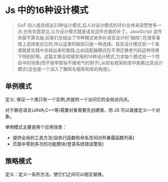 # Js 中的16种设计模式

> GoF 四人组总结出23种设计模式,后人对设计模式的评价总体来说赞誉多一点,也有负面意见,认为设计模式就是语言这件衣服的补丁。JavaScript 这件衣服不算太破,前辈们总结出了16种模式来弥补语言设计的"缺陷",在很多事情上选择是对立的,所以这里的缺陷只是一种选择。其实设计模式另一个来源就是实践中总结出来的套路,比如适配器模式在平滑迁移老代码这种场景下特别好用。这篇文章会梳理常用的14种设计模式,力求每个模式给一个项目中的场景(而不是举那些不接地气的例子),从知名框架和库中剥离出其设计模式(这也是一个深入了解知名框架和库的角度)。

## 单例模式

定义: 保证一个类只有一个实例,并提供一个访问它的全局访问点。

对于静态语言(JAVA,C++等)需要对象需要先创建类，而 JS 可以直接定义一个对象。

单例模式主要是两个应用场景：
- 提供全局的工具方法(自执行函数和命名空间对外暴露函数列表)
- 页面中零到多次的功能模块(登录系统错误警告)

## 策略模式

定义：定义一系列方法，使它们之间可以相互替换。


